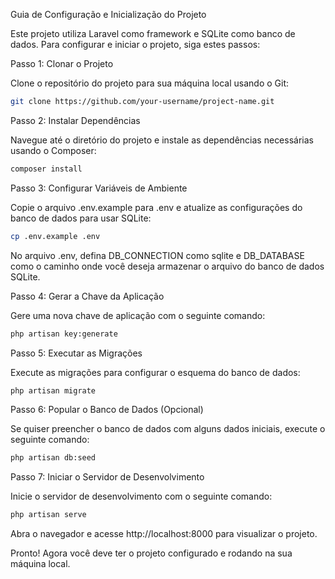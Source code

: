 Guia de Configuração e Inicialização do Projeto

Este projeto utiliza Laravel como framework e SQLite como banco de dados. Para configurar e iniciar o projeto, siga estes passos:

Passo 1: Clonar o Projeto

Clone o repositório do projeto para sua máquina local usando o Git:
```bash
git clone https://github.com/your-username/project-name.git
```
Passo 2: Instalar Dependências

Navegue até o diretório do projeto e instale as dependências necessárias usando o Composer:
```bash
composer install
```
Passo 3: Configurar Variáveis de Ambiente

Copie o arquivo .env.example para .env e atualize as configurações do banco de dados para usar SQLite:
```bash
cp .env.example .env
```
No arquivo .env, defina DB_CONNECTION como sqlite e DB_DATABASE como o caminho onde você deseja armazenar o arquivo do banco de dados SQLite.

Passo 4: Gerar a Chave da Aplicação

Gere uma nova chave de aplicação com o seguinte comando:
```bash
php artisan key:generate
```
Passo 5: Executar as Migrações

Execute as migrações para configurar o esquema do banco de dados:
```bash
php artisan migrate
```
Passo 6: Popular o Banco de Dados (Opcional)

Se quiser preencher o banco de dados com alguns dados iniciais, execute o seguinte comando:
```bash
php artisan db:seed
```
Passo 7: Iniciar o Servidor de Desenvolvimento

Inicie o servidor de desenvolvimento com o seguinte comando:
```bash
php artisan serve
```
Abra o navegador e acesse http://localhost:8000 para visualizar o projeto.

Pronto! Agora você deve ter o projeto configurado e rodando na sua máquina local.
